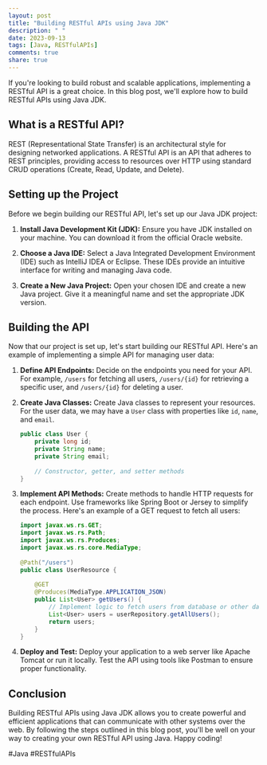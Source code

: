 ```yaml
---
layout: post
title: "Building RESTful APIs using Java JDK"
description: " "
date: 2023-09-13
tags: [Java, RESTfulAPIs]
comments: true
share: true
---
```


If you're looking to build robust and scalable applications, implementing a RESTful API is a great choice. In this blog post, we'll explore how to build RESTful APIs using Java JDK.

## What is a RESTful API?

REST (Representational State Transfer) is an architectural style for designing networked applications. A RESTful API is an API that adheres to REST principles, providing access to resources over HTTP using standard CRUD operations (Create, Read, Update, and Delete).

## Setting up the Project

Before we begin building our RESTful API, let's set up our Java JDK project:

1. **Install Java Development Kit (JDK):** Ensure you have JDK installed on your machine. You can download it from the official Oracle website.

2. **Choose a Java IDE:** Select a Java Integrated Development Environment (IDE) such as IntelliJ IDEA or Eclipse. These IDEs provide an intuitive interface for writing and managing Java code.

3. **Create a New Java Project:** Open your chosen IDE and create a new Java project. Give it a meaningful name and set the appropriate JDK version.

## Building the API

Now that our project is set up, let's start building our RESTful API. Here's an example of implementing a simple API for managing user data:

1. **Define API Endpoints:** Decide on the endpoints you need for your API. For example, `/users` for fetching all users, `/users/{id}` for retrieving a specific user, and `/users/{id}` for deleting a user.

2. **Create Java Classes:** Create Java classes to represent your resources. For the user data, we may have a `User` class with properties like `id`, `name`, and `email`.

   ```java
   public class User {
       private long id;
       private String name;
       private String email;
       
       // Constructor, getter, and setter methods
   }
   ```

3. **Implement API Methods:** Create methods to handle HTTP requests for each endpoint. Use frameworks like Spring Boot or Jersey to simplify the process. Here's an example of a GET request to fetch all users:

   ```java
   import javax.ws.rs.GET;
   import javax.ws.rs.Path;
   import javax.ws.rs.Produces;
   import javax.ws.rs.core.MediaType;
    
   @Path("/users")
   public class UserResource {
       
       @GET
       @Produces(MediaType.APPLICATION_JSON)
       public List<User> getUsers() {
           // Implement logic to fetch users from database or other data source
           List<User> users = userRepository.getAllUsers();
           return users;
       }
   }
   ```

4. **Deploy and Test:** Deploy your application to a web server like Apache Tomcat or run it locally. Test the API using tools like Postman to ensure proper functionality.

## Conclusion

Building RESTful APIs using Java JDK allows you to create powerful and efficient applications that can communicate with other systems over the web. By following the steps outlined in this blog post, you'll be well on your way to creating your own RESTful API using Java. Happy coding!

#Java #RESTfulAPIs